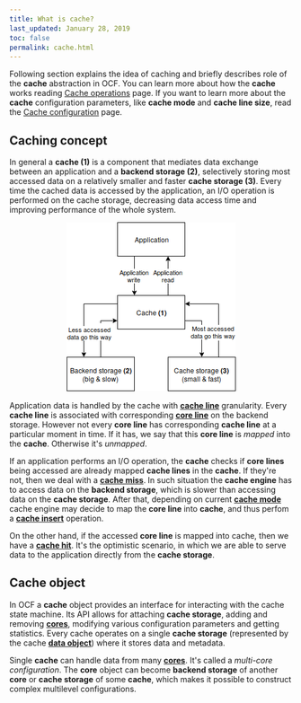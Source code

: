 ```yaml
---
title: What is cache?
last_updated: January 28, 2019
toc: false
permalink: cache.html
---
```


Following section explains the idea of caching and briefly describes
role of the **cache** abstraction in OCF. You can learn more about how
the **cache** works reading [Cache operations](/cache_operations.html)
page. If you want to learn more about the **cache** configuration
parameters, like **cache mode** and **cache line size**, read the
[Cache configuration](/cache_configuration.html) page.

## Caching concept

In general a **cache (1)** is a component that mediates data exchange
between an application and a **backend storage (2)**, selectively storing
most accessed data on a relatively smaller and faster **cache storage (3)**.
Every time the cached data is accessed by the application, an I/O operation
is performed on the cache storage, decreasing data access time and improving
performance of the whole system.

<center><img src="images/cache.png"></center>

Application data is handled by the cache with [**cache line**](/cache_line.html)
granularity. Every **cache line** is associated with corresponding
[**core line**](/cache_line.html) on the backend storage. However not
every **core line** has corresponding **cache line** at a particular
moment in time. If it has, we say that this **core line** is *mapped*
into the **cache**. Otherwise it's *unmapped*.

If an application performs an I/O operation, the **cache** checks if
**core lines** being accessed are already mapped **cache lines** in
the **cache**. If they're not, then we deal with a
[**cache miss**](/cache_operations.html). In such situation the **cache
engine** has to access data on the **backend storage**, which is slower
than accessing data on the **cache storage**. After that, depending on
current [**cache mode**](/cache_configuration.html) cache engine may
decide to map the **core line** into **cache**, and thus perfom a
[**cache insert**](/cache_operations.html) operation.

On the other hand, if the accessed **core line** is mapped into cache,
then we have a [**cache hit**](/cache_operations.html). It's the optimistic
scenario, in which we are able to serve data to the application directly
from the **cache storage**.

## Cache object

In OCF a **cache** object provides an interface for interacting with
the cache state machine. Its API allows for attaching **cache storage**,
adding and removing [**cores**](/core.html), modifying various configuration
parameters and getting statistics. Every cache operates on a single **cache
storage** (represented by the cache [**data object**](/data_object.html))
where it stores data and metadata.

Single **cache** can handle data from many [**cores**](/core.html). It's
called a *multi-core configuration*. The **core** object can become
**backend storage** of another **core** or **cache storage** of some
**cache**, which makes it possible to construct complex multilevel
configurations.
